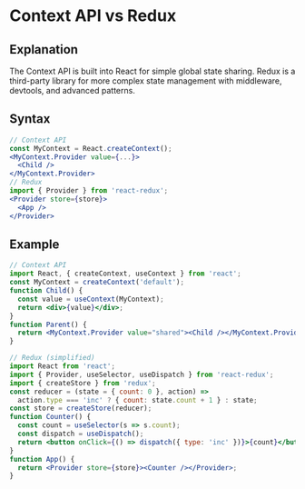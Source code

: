 # Context API vs Redux

## Explanation
The Context API is built into React for simple global state sharing. Redux is a third-party library for more complex state management with middleware, devtools, and advanced patterns.

## Syntax
```jsx
// Context API
const MyContext = React.createContext();
<MyContext.Provider value={...}>
  <Child />
</MyContext.Provider>
// Redux
import { Provider } from 'react-redux';
<Provider store={store}>
  <App />
</Provider>
```

## Example
```jsx
// Context API
import React, { createContext, useContext } from 'react';
const MyContext = createContext('default');
function Child() {
  const value = useContext(MyContext);
  return <div>{value}</div>;
}
function Parent() {
  return <MyContext.Provider value="shared"><Child /></MyContext.Provider>;
}

// Redux (simplified)
import React from 'react';
import { Provider, useSelector, useDispatch } from 'react-redux';
import { createStore } from 'redux';
const reducer = (state = { count: 0 }, action) =>
  action.type === 'inc' ? { count: state.count + 1 } : state;
const store = createStore(reducer);
function Counter() {
  const count = useSelector(s => s.count);
  const dispatch = useDispatch();
  return <button onClick={() => dispatch({ type: 'inc' })}>{count}</button>;
}
function App() {
  return <Provider store={store}><Counter /></Provider>;
}
``` 